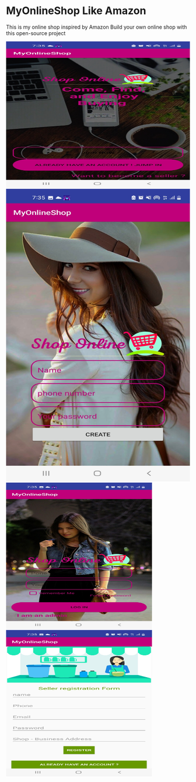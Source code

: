 # MyOnlineShop Like Amazon
This is my online shop inspired by Amazon
Build your own online shop with this open-source project

<img src="app/1.jpg" width="800" height="400">
<img src="app/2.jpg" width="800" height="800">
<img src="app/3.jpg" width="400" height="400">
<img src="app/4.jpg" width="400" height="400">

